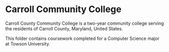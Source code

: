 # Carroll Community College
Carroll County Community College is a two-year community college serving the residents of Carroll County, Maryland, United States.

This folder contains coursework completed for a Computer Science major at Towson University.
